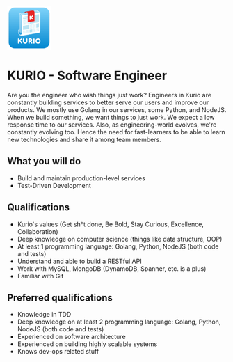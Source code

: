 <img src="logo_kurio.png" alt="Logo" style="width: 100px;"/>

# KURIO - Software Engineer

Are you the engineer who wish things just work? Engineers in Kurio are constantly building services to better serve our users and improve our products. We mostly use Golang in our services, some Python, and NodeJS. When we build something, we want things to just work. We expect a low response time to our services. Also, as engineering-world evolves, we're constantly evolving too. Hence the need for fast-learners to be able to learn new technologies and share it among team members.



## What you will do

- Build and maintain production-level services
- Test-Driven Development



## Qualifications

- Kurio's values (Get sh*t done, Be Bold, Stay Curious, Excellence, Collaboration)
- Deep knowledge on computer science (things like data structure, OOP)
- At least 1 programming language: Golang, Python, NodeJS (both code and tests)
- Understand and able to build a RESTful API
- Work with MySQL, MongoDB (DynamoDB, Spanner, etc. is a plus)
- Familiar with Git



## Preferred qualifications

- Knowledge in TDD
- Deep knowledge on at least 2 programming language: Golang, Python, NodeJS (both code and tests)
- Experienced on software architecture
- Experienced on building highly scalable systems
- Knows dev-ops related stuff